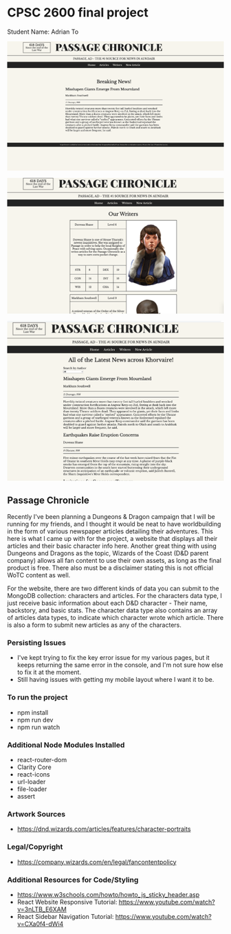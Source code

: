 # CPSC 2600 final project
Student Name: Adrian To

![Index Page](https://github.com/adrianetodesign/FINALPROJECT_ADRIAN_TO_08042021/blob/master/docs/Index.png)

![Characters Page](https://github.com/adrianetodesign/FINALPROJECT_ADRIAN_TO_08042021/blob/master/docs/Characters.png)

![Articles Page](https://github.com/adrianetodesign/FINALPROJECT_ADRIAN_TO_08042021/blob/master/docs/Articles.png)

## Passage Chronicle
Recently I've been planning a Dungeons & Dragon campaign that I will be running for my friends,
and I thought it would be neat to have worldbuilding in the form of various newspaper articles
detailing their adventures. This here is what I came up with for the project, a website that
displays all their articles and their basic character info here. Another great thing with using
Dungeons and Dragons as the topic, Wizards of the Coast (D&D parent company) allows all 
fan content to use their own assets, as long as the final product is free. There also must be a 
disclaimer stating this is not official WoTC content as well.

For the website, there are two different kinds of data you can submit to the MongoDB collection:
characters and articles. For the characters data type, I just receive basic information about
each D&D character - Their name, backstory, and basic stats. The character data type also
contains an array of articles data types, to indicate which character wrote which article.
There is also a form to submit new articles as any of the characters.

### Persisting Issues
- I've kept trying to fix the key error issue for my various pages, but it keeps returning the
same error in the console, and I'm not sure how else to fix it at the moment.
- Still having issues with getting my mobile layout where I want it to be.

### To run the project
- npm install
- npm run dev
- npm run watch

### Additional Node Modules Installed
- react-router-dom
- Clarity Core
- react-icons
- url-loader
- file-loader
- assert

### Artwork Sources
- https://dnd.wizards.com/articles/features/character-portraits

### Legal/Copyright
- https://company.wizards.com/en/legal/fancontentpolicy

### Additional Resources for Code/Styling
- https://www.w3schools.com/howto/howto_js_sticky_header.asp
- React Website Responsive Tutorial: https://www.youtube.com/watch?v=3nLTB_E6XAM
- React Sidebar Navigation Tutorial: https://www.youtube.com/watch?v=CXa0f4-dWi4
